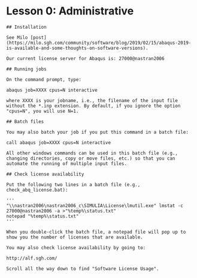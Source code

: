 # Lesson 0: Administrative

	## Installation
	
	See Milo [post](https://milo.sgh.com/community/software/blog/2019/02/15/abaqus-2019-is-available-and-some-thoughts-on-software-versions).
	
	Our current license server for Abaqus is: 27000@nastran2006
	
	## Running jobs
 
	On the command prompt, type:
	
	abaqus job=XXXX cpus=N interactive
	
	where XXXX is your jobname, i.e., the filename of the input file without the *.inp extension. By default, if you ignore the option "cpus=N", you will use N=1.
	
	## Batch files
 
	You may also batch your job if you put this command in a batch file:
	
	call abaqus job=XXXX cpus=N interactive
	
	All other windows commands can be used in this batch file (e.g., changing directories, copy or move files, etc.) so that you can automate the running of multiple input files.
	
	## Check license availability
 
	Put the following two lines in a batch file (e.g., check_abq_license.bat):
	
	'''
	"\\nastran2006\nastran2006_c\SIMULIA\License\lmutil.exe" lmstat -c 27000@nastran2006 -a >"%temp%\status.txt" 
	notepad "%temp%\status.txt"
	'''
	
	When you double-click the batch file, a notepad file will pop up to show you the number of licenses that are available.
	
	You may also check license availability by going to:
	
	http://alf.sgh.com/
	
	Scroll all the way down to find "Software License Usage".